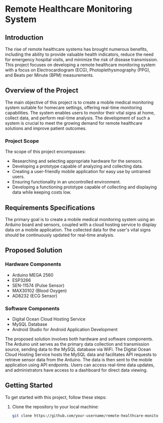 # Remote Healthcare Monitoring System

## Introduction

The rise of remote healthcare systems has brought numerous benefits, including the ability to provide valuable health indicators, reduce the need for emergency hospital visits, and minimize the risk of disease transmission. This project focuses on developing a remote healthcare monitoring system with a focus on Electrocardiogram (ECG), Photoplethysmography (PPG), and Beats per Minute (BPM) measurements.

## Overview of the Project

The main objective of this project is to create a mobile medical monitoring system suitable for homecare settings, offering real-time monitoring capabilities. The system enables users to monitor their vital signs at home, collect data, and perform real-time analysis. The development of such a system is crucial to meet the growing demand for remote healthcare solutions and improve patient outcomes.

### Project Scope

The scope of this project encompasses:

- Researching and selecting appropriate hardware for the sensors.
- Developing a prototype capable of analyzing and collecting data.
- Creating a user-friendly mobile application for easy use by untrained users.
- Ensuring functionality in an uncontrolled environment.
- Developing a functioning prototype capable of collecting and displaying data while keeping costs low.

## Requirements Specifications

The primary goal is to create a mobile medical monitoring system using an Arduino board and sensors, coupled with a cloud hosting service to display data on a mobile application. The collected data for the user's vital signs should be continuously updated for real-time analysis.

## Proposed Solution

### Hardware Components

- Arduino MEGA 2560
- ESP3266
- SEN-11574 (Pulse Sensor)
- MAX30102 (Blood Oxygen)
- AD8232 (ECG Sensor)

### Software Components

- Digital Ocean Cloud Hosting Service
- MySQL Database
- Android Studio for Android Application Development

The proposed solution involves both hardware and software components. The Arduino unit serves as the primary data collection and transmission source, sending data to the MySQL database via WiFi. The Digital Ocean Cloud Hosting Service hosts the MySQL data and facilitates API requests to retrieve sensor data from the Arduino. The data is then sent to the mobile application using API endpoints. Users can access real-time data updates, and administrators have access to a dashboard for direct data viewing.

## Getting Started

To get started with this project, follow these steps:

1. Clone the repository to your local machine:

   ```bash
   git clone https://github.com/your-username/remote-healthcare-monitoring.git
